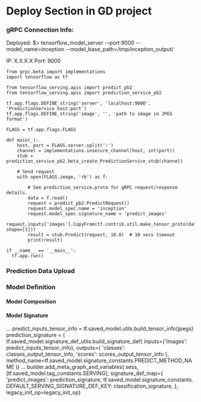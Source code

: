 # Deploy Section in GD project

### gRPC Connection Info:
Deployed: 
    $> tensorflow_model_server --port:9000 --model_name=inception --model_base_path=/tmp/inception_output/

IP: X.X.X.X
Port: 9000

```
from grpc.beta import implementations
import tensorflow as tf

from tensorflow_serving.apis import predict_pb2
from tensorflow_serving.apis import prediction_service_pb2

tf.app.flags.DEFINE_string('server', 'localhost:9000', 'PredictionService host:port')
tf.app.flags.DEFINE_string('image', '', 'path to image in JPEG format')

FLAGS = tf.app.flags.FLAGS

def main(_):
	host, port = FLAGS.server.split(':')
	channel = implementations.insecure_channel(host, int(port))
	stub = prediction_service_pb2.beta_create_PredictionService_stub(channel)

	# Send request
	with open(FLAGS.image, 'rb') as f:
	
        # See prediction_service.proto for gRPC request/response details.
        data = f.read()
        request = predict_pb2.PredictRequest()
        request.model_spec.name = 'inception'
        request.model_spec.signature_name = 'predict_images'
        request.inputs['images'].CopyFrom(tf.contrib.util.make_tensor_proto(data, shape=[1]))
        result = stub.Predict(request, 10.0)  # 10 secs timeout
        print(result)

if __name__ == '__main__':
  tf.app.run()
```



### Prediction Data Upload



### Model Definition

#### Model Composition



#### Model Signature
...
predict_inputs_tensor_info = tf.saved_model.utils.build_tensor_info(jpegs)
prediction_signature = (
    tf.saved_model.signature_def_utils.build_signature_def(
        inputs={'images': predict_inputs_tensor_info},
        outputs={
            'classes': classes_output_tensor_info,
            'scores': scores_output_tensor_info
        },
        method_name=tf.saved_model.signature_constants.PREDICT_METHOD_NAME
  ))
...
builder.add_meta_graph_and_variables(
    sess, [tf.saved_model.tag_constants.SERVING],
    signature_def_map={
        'predict_images':
          prediction_signature,
        tf.saved_model.signature_constants.
        DEFAULT_SERVING_SIGNATURE_DEF_KEY:
          classification_signature,
    },
    legacy_init_op=legacy_init_op)

